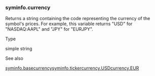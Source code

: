 ### syminfo.currency

Returns a string containing the code representing the currency of the symbol's prices. For example, this variable returns "USD" for "NASDAQ:AAPL" and "JPY" for "EURJPY".

Type

simple string

See also

[syminfo.basecurrency](#var_syminfo.basecurrency)[syminfo.ticker](#var_syminfo.ticker)[currency.USD](#const_currency.USD)[currency.EUR](#const_currency.EUR)
